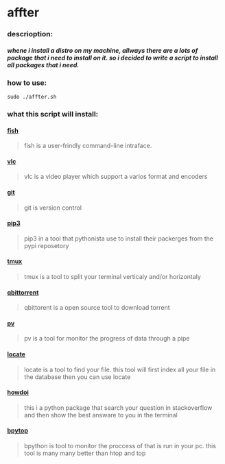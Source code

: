 # affter

### descrioption:
#### _whene i install a distro on my machine, allways there are a lots of package that i need to install on it. so i decided to write a script to install all packages that i need._

### how to use:
``` sudo ./affter.sh ```

### what this script will install:

#### [fish](https://fishshell.com)
> fish is a user-frindly command-line intraface.

#### [vlc](https://www.videolan.org/vlc)
> vlc is a video player which support a varios format and encoders

#### [git](https://git-scm.com)
> git is version control

#### [pip3](https://pypi.org/project/pip)
> pip3 in a tool that pythonista use to install their packerges from the pypi reposetory

#### [tmux](https://github.com/tmux/tmux/wiki)
> tmux is a tool to split your terminal verticaly and/or horizontaly

#### [qbittorrent](https://www.qbittorrent.org)
> qbittorent is a open source tool to download torrent

#### [pv](https://www.geeksforgeeks.org/pv-command-in-linux-with-examples/)
> pv is a tool for monitor the progress of data through a pipe

#### [locate](https://man7.org/linux/man-pages/man1/locate.1.html)
> locate is a tool to find your file. this tool will first index all your file in the database then you can use locate

#### [howdoi](https://github.com/gleitz/howdoi)
> this i a python package that search your question in stackoverflow and then show the best answare to you in the terminal

#### [bpytop](https://github.com/aristocratos/bpytop)
> bpython is tool to monitor the proccess of that is run in your pc. this tool is many many better than htop and top
